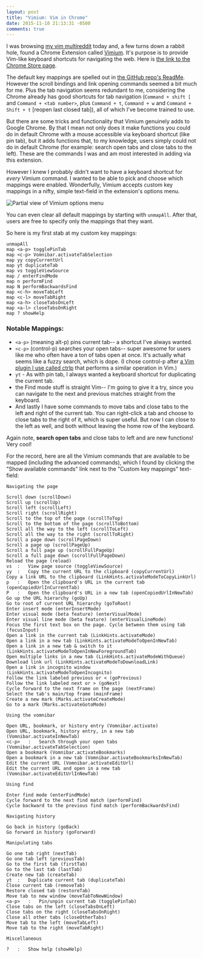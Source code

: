```yaml
---
layout: post
title: "Vimium: Vim in Chrome"
date: 2015-11-10 21:13:31 -0500
comments: true
---
```


I was browsing [my vim multireddit](https://www.reddit.com/user/sts10/m/vim_multi) today and, a few turns down a rabbit hole, found a Chrome Extension called [Vimium](https://vimium.github.io). It's purpose is to provide Vim-like keyboard shortcuts for navigating the web. Here is [the link to the Chrome Store page](https://chrome.google.com/webstore/detail/vimium/dbepggeogbaibhgnhhndojpepiihcmeb). 

The default key mappings are spelled out in [the GitHub repo's ReadMe](https://github.com/philc/vimium/blob/master/README.md). However the scroll bindings and link opening commands seemed a bit much for me. Plus the tab navigation seems redundant to me, considering the Chrome already has good shortcuts for tab navigation (`Command + shift [` and `Command + <tab number>`, plus `Command + t`, `Command + w` and `Command + Shift + t` [reopen last closed tab]), all of which I've become trained to use.

But there are some tricks and functionality that Vimium genuinely adds to Google Chrome. By that I mean not only does it make functions you could do in default Chrome with a mouse accessible via keyboard shortcut (like pin tab), but it adds functions that, to my knowledge, users simply could not do in default Chrome (for example: search open tabs and close tabs to the left). These are the commands I was and am most interested in adding via this extension. 

<!-- more -->

However I knew I probably didn't want to have a keyboard shortcut for _every_ Vimium command. I wanted to be able to pick and choose which mappings were enabled. Wonderfully, Vimium accepts custom key mappings in a nifty, simple text-field in the extension's options menu. 

![Partial view of Vimium options menu](http://i.imgur.com/NE6CtIe.png)

You can even clear all default mappings by starting with `unmapAll`. After that, users are free to specify only the mappings that they want. 

So here is my first stab at my custom key mappings:

```
unmapAll
map <a-p> togglePinTab
map <c-p> Vomnibar.activateTabSelection
map yy copyCurrentUrl
map yt duplicateTab
map vs toggleViewSource
map / enterFindMode
map n performFind
map N performBackwardsFind
map <c-h> moveTabLeft
map <c-l> moveTabRight
map <a-h> closeTabsOnLeft
map <a-l> closeTabsOnRight
map ? showHelp
```

### Notable Mappings:

- `<a-p>` (meaning alt-p) pins current tab-- a shortcut I've always wanted. 
- `<c-p>` (control-p) searches your open tabs-- super awesome for users like me who often have a ton of tabs open at once. It's actually what seems like a fuzzy search, which is dope. (I chose control-p after [a Vim plugin I use called ctrlp](https://github.com/kien/ctrlp.vim) that performs a similar operation in Vim.)
- `yt` - As with pin tab, I always wanted a keyboard shortcut for duplicating the current tab.
- the Find mode stuff is straight Vim-- I'm going to give it a try, since you can navigate to the next and previous matches straight from the keyboard.
- And lastly I have some commands to move tabs and close tabs to the left and right of the current tab. You can right-click a tab and choose to close tabs to the right of it, which is super useful. But now I can close to the left as well, and both without leaving the home row of the keyboard.

Again note, **search open tabs** and close tabs to left and  are new functions! Very cool! 


For the record, here are all the Vimium commands that are available to be mapped (including the advanced commands), which I found by clicking the "Show available commands" link next to the "Custom key mappings" text-field:

```
Navigating the page

Scroll down (scrollDown)
Scroll up (scrollUp)
Scroll left (scrollLeft)
Scroll right (scrollRight)
Scroll to the top of the page (scrollToTop)
Scroll to the bottom of the page (scrollToBottom)
Scroll all the way to the left (scrollToLeft)
Scroll all the way to the right (scrollToRight)
Scroll a page down (scrollPageDown)
Scroll a page up (scrollPageUp)
Scroll a full page up (scrollFullPageUp)
Scroll a full page down (scrollFullPageDown)
Reload the page (reload)
vs	:	View page source (toggleViewSource)
yy	:	Copy the current URL to the clipboard (copyCurrentUrl)
Copy a link URL to the clipboard (LinkHints.activateModeToCopyLinkUrl)
p	:	Open the clipboard's URL in the current tab (openCopiedUrlInCurrentTab)
P	:	Open the clipboard's URL in a new tab (openCopiedUrlInNewTab)
Go up the URL hierarchy (goUp)
Go to root of current URL hierarchy (goToRoot)
Enter insert mode (enterInsertMode)
Enter visual mode (beta feature) (enterVisualMode)
Enter visual line mode (beta feature) (enterVisualLineMode)
Focus the first text box on the page. Cycle between them using tab (focusInput)
Open a link in the current tab (LinkHints.activateMode)
Open a link in a new tab (LinkHints.activateModeToOpenInNewTab)
Open a link in a new tab & switch to it (LinkHints.activateModeToOpenInNewForegroundTab)
Open multiple links in a new tab (LinkHints.activateModeWithQueue)
Download link url (LinkHints.activateModeToDownloadLink)
Open a link in incognito window (LinkHints.activateModeToOpenIncognito)
Follow the link labeled previous or < (goPrevious)
Follow the link labeled next or > (goNext)
Cycle forward to the next frame on the page (nextFrame)
Select the tab's main/top frame (mainFrame)
Create a new mark (Marks.activateCreateMode)
Go to a mark (Marks.activateGotoMode)

Using the vomnibar

Open URL, bookmark, or history entry (Vomnibar.activate)
Open URL, bookmark, history entry, in a new tab (Vomnibar.activateInNewTab)
<c-p>	:	Search through your open tabs (Vomnibar.activateTabSelection)
Open a bookmark (Vomnibar.activateBookmarks)
Open a bookmark in a new tab (Vomnibar.activateBookmarksInNewTab)
Edit the current URL (Vomnibar.activateEditUrl)
Edit the current URL and open in a new tab (Vomnibar.activateEditUrlInNewTab)

Using find

Enter find mode (enterFindMode)
Cycle forward to the next find match (performFind)
Cycle backward to the previous find match (performBackwardsFind)

Navigating history

Go back in history (goBack)
Go forward in history (goForward)

Manipulating tabs

Go one tab right (nextTab)
Go one tab left (previousTab)
Go to the first tab (firstTab)
Go to the last tab (lastTab)
Create new tab (createTab)
yt	:	Duplicate current tab (duplicateTab)
Close current tab (removeTab)
Restore closed tab (restoreTab)
Move tab to new window (moveTabToNewWindow)
<a-p>	:	Pin/unpin current tab (togglePinTab)
Close tabs on the left (closeTabsOnLeft)
Close tabs on the right (closeTabsOnRight)
Close all other tabs (closeOtherTabs)
Move tab to the left (moveTabLeft)
Move tab to the right (moveTabRight)

Miscellaneous

?	:	Show help (showHelp)
```
